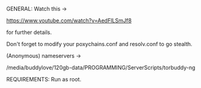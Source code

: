 GENERAL:
Watch this ->

https://www.youtube.com/watch?v=AedFlLSmJf8

for further details.

Don't forget to modify your poxychains.conf and resolv.conf to go stealth.

(Anonymous) nameservers ->

/media/buddylove/120gb-data/PROGRAMMING/ServerScripts/torbuddy-ng


REQUIREMENTS:
Run as root.
